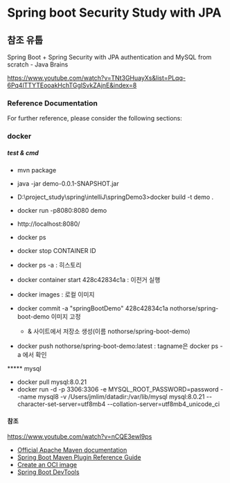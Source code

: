 # Spring boot Security Study with JPA 

## 참조 유툽
Spring Boot + Spring Security with JPA authentication and MySQL from scratch - Java Brains

https://www.youtube.com/watch?v=TNt3GHuayXs&list=PLqq-6Pq4lTTYTEooakHchTGglSvkZAjnE&index=8

### Reference Documentation
For further reference, please consider the following sections:

### docker
##### test & cmd
- mvn package
- java -jar demo-0.0.1-SNAPSHOT.jar
- D:\project_study\spring\intelliJ\springDemo3>docker build -t demo .
- docker run -p8080:8080 demo
- http://localhost:8080/
- docker ps
- docker stop CONTAINER ID


- docker ps -a : 히스토리
- docker container start 428c42834c1a : 이전거 실행
- docker images : 로컬 이미지

- docker commit -a "springBootDemo" 428c42834c1a nothorse/spring-boot-demo 이미지 고정
  * & 사이트에서 저장소 생성(이름 nothorse/spring-boot-demo)
- docker push nothorse/spring-boot-demo:latest : tagname은 docker ps -a 에서 확인

***** mysql
- docker pull mysql:8.0.21
- docker run -d -p 3306:3306 -e MYSQL_ROOT_PASSWORD=password --name mysql8 -v /Users/jmlim/datadir:/var/lib/mysql mysql:8.0.21 --character-set-server=utf8mb4 --collation-server=utf8mb4_unicode_ci


#### 참조
https://www.youtube.com/watch?v=nCQE3ewl9ps






* [Official Apache Maven documentation](https://maven.apache.org/guides/index.html)
* [Spring Boot Maven Plugin Reference Guide](https://docs.spring.io/spring-boot/docs/2.3.3.RELEASE/maven-plugin/reference/html/)
* [Create an OCI image](https://docs.spring.io/spring-boot/docs/2.3.3.RELEASE/maven-plugin/reference/html/#build-image)
* [Spring Boot DevTools](https://docs.spring.io/spring-boot/docs/2.3.3.RELEASE/reference/htmlsingle/#using-boot-devtools)

